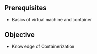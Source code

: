 ## Prerequisites

- Basics of virtual machine and container

## Objective

- Knowledge of Containerization

